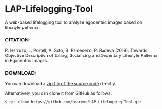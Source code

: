 # LAP-Lifelogging-Tool
A web-based lifelogging tool to analyze egocentric images based on lifestyle patterns.

### CITATION:

P. Herruzo, L. Portell, A. Soto, B. Remeseiro, P. Radeva (2019). Towards Objective Description of Eating, Socializing and Sedentary Lifestyle Patterns in Egocentric Images.

### DOWNLOAD:

You can download a [zip file of the source code](https://github.com/beareme/LAP-Lifelogging-Tool/archive/master.zip) directly.

Alternatively, you can clone it from GitHub as follows:

``` sh
$ git clone https://github.com/beareme/LAP-Lifelogging-Tool.git
```
